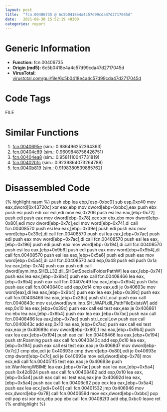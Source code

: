 ```yaml
---
layout: post
title:  "fcn.00406735 @ 6c5b0418e4a4c57d99cda47d2717045d"
date:   2021-08-30 15:52:19 +0300
categories: report
---
```


# Generic Information
- **Function:** fcn.00406735
- **Origin (md5):** 6c5b0418e4a4c57d99cda47d2717045d
- **VirusTotal:** [virustotal.com/gui/file/6c5b0418e4a4c57d99cda47d2717045d][virustotal_ref]

# Code Tags
<span class="tag" id="FILE">FILE</span>


# Similar Functions

1. [fcn.0040695e][similar_1_ref] (sim.: 0.986496252364363)
2. [fcn.00404c89][similar_2_ref] (sim.: 0.9609848756426751)
3. [fcn.00404ea8][similar_3_ref] (sim.: 0.9581110047731819)
4. [fcn.00402b1c][similar_4_ref] (sim.: 0.9239864073264789)
5. [fcn.0040b819][similar_5_ref] (sim.: 0.9198380539885762)


# Disassembled Code

{% highlight nasm %}
push ebp
lea ebp,[esp-0xbc0]
sub esp,0xc40
mov eax,dword[0x43720c]
xor eax,ebp
mov dword[ebp+0xbbc],eax
push ebx
push esi
push edi
xor edi,edi
mov esi,0x206
push esi
lea eax,[ebp-0x72]
push edi
push eax
mov dword[ebp-0x78],ecx
xor ebx,ebx
mov dword[ebp-0x80],edi
mov dword[ebp-0x7c],edi
mov word[ebp-0x74],di
call fcn.00408570
push esi
lea eax,[ebp+0x39e]
push edi
push eax
mov word[ebp+0x39c],di
call fcn.00408570
push esi
lea eax,[ebp+0x7ae]
push edi
push eax
mov word[ebp+0x7ac],di
call fcn.00408570
push esi
lea eax,[ebp+0x196]
push edi
push eax
mov word[ebp+0x194],di
call fcn.00408570
push esi
lea eax,[ebp+0x9b6]
push edi
push eax
mov word[ebp+0x9b4],di
call fcn.00408570
push esi
lea eax,[ebp+0x5a6]
push edi
push eax
mov word[ebp+0x5a4],di
call fcn.00408570
add esp,0x48
push edi
push 0x1a
lea eax,[ebp-0x74]
push eax
push edi
call dword[sym.imp.SHELL32.dll_SHGetSpecialFolderPathW]
lea eax,[ebp-0x74]
push eax
lea eax,[ebp+0x9b4]
push eax
call fcn.00408466
lea eax,[ebp+0x9b4]
push eax
call fcn.00407e49
lea eax,[ebp+0x9b4]
push 0x5c
push eax
call fcn.0040840c
add esp,0x14
cmp eax,edi
je 0x40693e
mov word[eax],di
lea eax,[ebp+0x9b4]
push eax
lea eax,[ebp+0x39c]
push eax
call fcn.00408466
lea eax,[ebp+0x39c]
push str.Local
push eax
call fcn.0040843c
mov esi,dword[sym.imp.SHLWAPI.dll_PathFileExistsW]
add esp,0x10
lea eax,[ebp+0x39c]
push eax
call esi
test eax,eax
je 0x406861
inc ebx
lea eax,[ebp+0x9b4]
push eax
lea eax,[ebp+0x7ac]
push eax
call fcn.00408466
lea eax,[ebp+0x7ac]
push str.LocalLow
push eax
call fcn.0040843c
add esp,0x10
lea eax,[ebp+0x7ac]
push eax
call esi
test eax,eax
je 0x40689c
mov dword[ebp-0x80],1
lea eax,[ebp+0x9b4]
push eax
lea eax,[ebp+0x194]
push eax
call fcn.00408466
lea eax,[ebp+0x194]
push str.Roaming
push eax
call fcn.0040843c
add esp,0x10
lea eax,[ebp+0x194]
push eax
call esi
test eax,eax
je 0x4068d7
mov dword[ebp-0x7c],1
cmp ebx,edi
je 0x40693e
cmp dword[ebp-0x80],edi
je 0x40693e
cmp dword[ebp-0x7c],edi
je 0x40693e
mov edi,dword[ebp-0x78]
mov ecx,edi
call fcn.004051f5
test eax,eax
je 0x40693e
push str.WanNengWBIME
lea eax,[ebp+0x7ac]
push eax
lea eax,[ebp+0x5a4]
push 0x42d924
push eax
call fcn.00408482
add esp,0x10
lea eax,[ebp+0x5a4]
push eax
call esi
test eax,eax
jne 0x40692d
lea eax,[ebp+0x5a4]
push eax
call fcn.00406c92
pop ecx
lea eax,[ebp+0x5a4]
push eax
lea ecx,[edi+0x40]
call fcn.00401532
jmp 0x406946
mov ecx,dword[ebp-0x78]
call fcn.0040659d
mov ecx,dword[ebp+0xbbc]
pop edi
pop esi
xor ecx,ebp
pop ebx
call fcn.004082f3
add ebp,0xbc0
leave 
ret 
{% endhighlight %}


[similar_1_ref]: /report/fcn.0040695e@6c5b0418e4a4c57d99cda47d2717045d
[similar_2_ref]: /report/fcn.00404c89@6c5b0418e4a4c57d99cda47d2717045d
[similar_3_ref]: /report/fcn.00404ea8@6c5b0418e4a4c57d99cda47d2717045d
[similar_4_ref]: /report/fcn.00402b1c@6c5b0418e4a4c57d99cda47d2717045d
[similar_5_ref]: /report/fcn.0040b819@418e0921f3a9bd4f5bc0dcc59623b5a1
[virustotal_ref]: https://www.virustotal.com/gui/file/6c5b0418e4a4c57d99cda47d2717045d